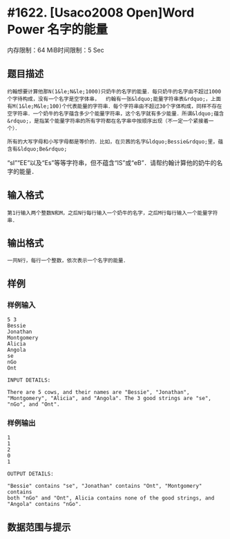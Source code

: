# #1622. [Usaco2008 Open]Word Power 名字的能量

内存限制：64 MiB时间限制：5 Sec

## 题目描述

    约翰想要计算他那N(1&le;N&le;1000)只奶牛的名字的能量．每只奶牛的名字由不超过1000个字待构成，没有一个名字是空字体串，  约翰有一张&ldquo;能量字符串表&rdquo;，上面有M(1&le;M&le;100)个代表能量的字符串．每个字符串由不超过30个字体构成，同样不存在空字符串．一个奶牛的名字蕴含多少个能量字符串，这个名字就有多少能量．所谓&ldquo;蕴含&rdquo;，是指某个能量字符串的所有字符都在名字串中按顺序出现（不一定一个紧接着一个）．

    所有的大写字母和小写字母都是等价的．比如，在贝茜的名字&ldquo;Bessie&rdquo;里，蕴含有&ldquo;Be&rdquo;

&ldquo;sI&rdquo;&ldquo;EE&rdquo;以及&ldquo;Es&rdquo;等等字符串，但不蕴含&ldquo;lS&rdquo;或&ldquo;eB&rdquo;．请帮约翰计算他的奶牛的名字的能量．

## 输入格式

    第1行输入两个整数N和M，之后N行每行输入一个奶牛的名字，之后M行每行输入一个能量字符串．

## 输出格式

 

    一共N行，每行一个整数，依次表示一个名字的能量．

## 样例

### 样例输入

    
    5 3
    Bessie
    Jonathan
    Montgomery
    Alicia
    Angola
    se
    nGo
    Ont
    
    INPUT DETAILS:
    
    There are 5 cows, and their names are "Bessie", "Jonathan",
    "Montgomery", "Alicia", and "Angola". The 3 good strings are "se",
    "nGo", and "Ont".
    
    
    
    
    

### 样例输出

    
    1
    1
    2
    0
    1
    
    OUTPUT DETAILS:
    
    "Bessie" contains "se", "Jonathan" contains "Ont", "Montgomery" contains
    both "nGo" and "Ont", Alicia contains none of the good strings, and
    "Angola" contains "nGo".
    
    
    

## 数据范围与提示
